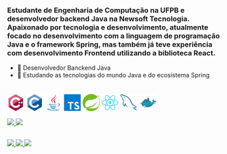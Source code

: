### Estudante de Engenharia de Computação na UFPB e desenvolvedor backend Java na Newsoft Tecnologia. Apaixonado por tecnologia e desenvolvimento, atualmente focado no desenvolvimento com a linguagem de programação Java e o framework Spring, mas também já teve experiência com desenvolvimento Frontend utilizando a biblioteca React.

- 🔭 Desenvolvedor Banckend Java
- 🌱 Estudando as tecnologias do mundo Java e do ecosistema Spring

<br>

<div style="margin-top: 5px;display: inline_block">
  <img align="center" alt="C++" height="40" width="40" src="https://raw.githubusercontent.com/devicons/devicon/master/icons/cplusplus/cplusplus-original.svg">
  <img align="center" alt="C" height="40" width"40" src="https://raw.githubusercontent.com/devicons/devicon/master/icons/c/c-original.svg">
  <img align="center" alt="Java" height="40" width"40" src="https://raw.githubusercontent.com/devicons/devicon/master/icons/java/java-original.svg">
  <img align="center" alt="spring" height="40" width"40" src="https://raw.githubusercontent.com/devicons/devicon/master/icons/typescript/typescript-original.svg">
  <img align="center" alt="spring" height="40" width"40" src="https://raw.githubusercontent.com/devicons/devicon/master/icons/spring/spring-original.svg">
  <img align="center" alt="spring" height="40" width"40" src="https://raw.githubusercontent.com/devicons/devicon/master/icons/react/react-original.svg">
  <img align="center" alt="mysql" height="40" width"40" src="https://raw.githubusercontent.com/devicons/devicon/master/icons/mysql/mysql-original.svg">
  <img align="center" alt="spring" height="40" width"40" src="https://raw.githubusercontent.com/devicons/devicon/master/icons/docker/docker-original.svg">
</div>

<br>

<div>
  <a href="https://github.com/Rosivaldo-Lucas">
    <img height="180em" src="https://github-readme-stats.vercel.app/api?username=Rosivaldo-Lucas&show_icons=true&theme=dark&include_all_commits=true&count_private=true">
    <img height="180em" src="https://github-readme-stats.vercel.app/api/top-langs/?username=Rosivaldo-Lucas&layout=compact&langs_count=16&theme=dark">
  </a>
</div>

##
  
<div>
  <!-- LINKEDIN -->
  <a href="https://www.linkedin.com/in/rosivaldo-lucas-da-silva/" target="_blank">
    <img src="https://img.shields.io/badge/-LinkedIn-%230077B5?style=for-the-badge&logo=linkedin&logoColor=white">
  </a>

  <!-- GMAIL -->
  <a href="mailto:rosivaldosilva@eng.ci.ufpb.br" target="_blank">
    <img src="https://img.shields.io/badge/-Gmail-%23333?style=for-the-badge&logo=gmail&logoColor=white">
  </a>
  
  <!-- INSTAGRAM -->
  <a href="https://www.instagram.com/rosivaldo_lucas/" target="_blank">
    <img src="https://img.shields.io/badge/-Instagram-%23E4405F?style=for-the-badge&logo=instagram&logoColor=white">
  </a>
</div>
